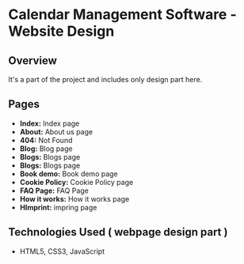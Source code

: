 # Calendar Management Software - Website Design

## Overview
It's a part of the project and includes only design part here.

## Pages
- **Index:** Index page
- **About:** About us page
- **404:** Not Found
- **Blog:** Blog page
- **Blogs:** Blogs page
- **Blogs:** Blogs page
- **Book demo:** Book demo page
- **Cookie Policy:** Cookie Policy page
- **FAQ Page:** FAQ Page
- **How it works:** How it works page
- **HImprint:** impring page

## Technologies Used ( webpage design part )
- HTML5, CSS3, JavaScript

